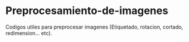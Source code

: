 # Preprocesamiento-de-imagenes
Codigos utiles para preprocesar imagenes (Etiquetado, rotacion, cortado, redimension... etc).
